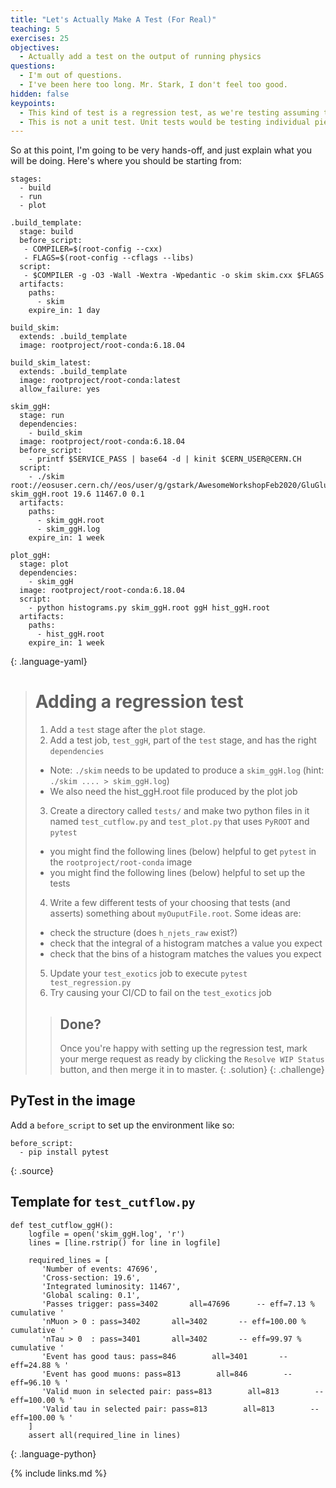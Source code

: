 ```yaml
---
title: "Let's Actually Make A Test (For Real)"
teaching: 5
exercises: 25
objectives:
  - Actually add a test on the output of running physics
questions:
  - I'm out of questions.
  - I've been here too long. Mr. Stark, I don't feel too good.
hidden: false
keypoints:
  - This kind of test is a regression test, as we're testing assuming the code up to this point was correct.
  - This is not a unit test. Unit tests would be testing individual pieces of the `atlas/athena` or `CMSSW` code-base, or specific functionality you wrote into your algorithms.
---
```


So at this point, I'm going to be very hands-off, and just explain what you will be doing. Here's where you should be starting from:

~~~
stages:
  - build
  - run
  - plot

.build_template:
  stage: build
  before_script:
   - COMPILER=$(root-config --cxx)
   - FLAGS=$(root-config --cflags --libs)
  script:
   - $COMPILER -g -O3 -Wall -Wextra -Wpedantic -o skim skim.cxx $FLAGS
  artifacts:
    paths:
      - skim
    expire_in: 1 day

build_skim:
  extends: .build_template
  image: rootproject/root-conda:6.18.04

build_skim_latest:
  extends: .build_template
  image: rootproject/root-conda:latest
  allow_failure: yes

skim_ggH:
  stage: run
  dependencies:
    - build_skim
  image: rootproject/root-conda:6.18.04
  before_script:
    - printf $SERVICE_PASS | base64 -d | kinit $CERN_USER@CERN.CH
  script:
    - ./skim root://eosuser.cern.ch//eos/user/g/gstark/AwesomeWorkshopFeb2020/GluGluToHToTauTau.root skim_ggH.root 19.6 11467.0 0.1
  artifacts:
    paths:
      - skim_ggH.root
      - skim_ggH.log
    expire_in: 1 week

plot_ggH:
  stage: plot
  dependencies:
    - skim_ggH
  image: rootproject/root-conda:6.18.04
  script:
    - python histograms.py skim_ggH.root ggH hist_ggH.root
  artifacts:
    paths:
      - hist_ggH.root
    expire_in: 1 week
~~~
{: .language-yaml}

> # Adding a regression test
>
> 1. Add a `test` stage after the `plot` stage.
> 2. Add a test job, `test_ggH`, part of the `test` stage, and has the right `dependencies`
>   - Note: `./skim` needs to be updated to produce a `skim_ggH.log` (hint: `./skim .... > skim_ggH.log`)
>   - We also need the hist_ggH.root file produced by the plot job
> 3. Create a directory called `tests/` and make two python files in it named `test_cutflow.py` and `test_plot.py` that uses `PyROOT` and `pytest`
>   - you might find the following lines (below) helpful to get `pytest` in the `rootproject/root-conda` image
>   - you might find the following lines (below) helpful to set up the tests
> 4. Write a few different tests of your choosing that tests (and asserts) something about `myOuputFile.root`. Some ideas are:
>   - check the structure (does `h_njets_raw` exist?)
>   - check that the integral of a histogram matches a value you expect
>   - check that the bins of a histogram matches the values you expect
> 5. Update your `test_exotics` job to execute `pytest test_regression.py`
> 6. Try causing your CI/CD to fail on the `test_exotics` job
>
> > ## Done?
> >
> > Once you're happy with setting up the regression test, mark your merge request as ready by clicking the `Resolve WIP Status` button, and then merge it in to master.
> {: .solution}
{: .challenge}

## PyTest in the image

Add a `before_script` to set up the environment like so:

~~~
before_script:
  - pip install pytest
~~~
{: .source}

## Template for `test_cutflow.py`

~~~
def test_cutflow_ggH():
    logfile = open('skim_ggH.log', 'r')
    lines = [line.rstrip() for line in logfile]

    required_lines = [
       'Number of events: 47696',
       'Cross-section: 19.6',
       'Integrated luminosity: 11467',
       'Global scaling: 0.1',
       'Passes trigger: pass=3402       all=47696      -- eff=7.13 % cumulative '
       'nMuon > 0 : pass=3402       all=3402       -- eff=100.00 % cumulative '
       'nTau > 0  : pass=3401       all=3402       -- eff=99.97 % cumulative '
       'Event has good taus: pass=846        all=3401       -- eff=24.88 % '
       'Event has good muons: pass=813        all=846        -- eff=96.10 % '
       'Valid muon in selected pair: pass=813        all=813        -- eff=100.00 % '
       'Valid tau in selected pair: pass=813        all=813        -- eff=100.00 % '
    ]
    assert all(required_line in lines)
~~~
{: .language-python}

{% include links.md %}
